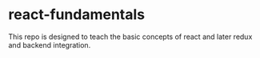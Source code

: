 # react-fundamentals
This repo is designed to teach the basic concepts of react and later redux and backend integration.
